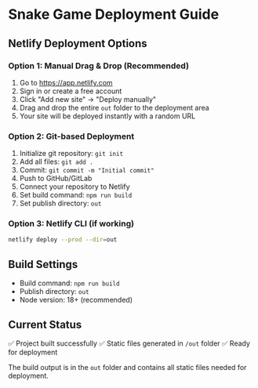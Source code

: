 # Snake Game Deployment Guide

## Netlify Deployment Options

### Option 1: Manual Drag & Drop (Recommended)
1. Go to https://app.netlify.com
2. Sign in or create a free account
3. Click "Add new site" → "Deploy manually"
4. Drag and drop the entire `out` folder to the deployment area
5. Your site will be deployed instantly with a random URL

### Option 2: Git-based Deployment
1. Initialize git repository: `git init`
2. Add all files: `git add .`
3. Commit: `git commit -m "Initial commit"`
4. Push to GitHub/GitLab
5. Connect your repository to Netlify
6. Set build command: `npm run build`
7. Set publish directory: `out`

### Option 3: Netlify CLI (if working)
```bash
netlify deploy --prod --dir=out
```

## Build Settings
- Build command: `npm run build`
- Publish directory: `out`
- Node version: 18+ (recommended)

## Current Status
✅ Project built successfully
✅ Static files generated in `/out` folder
✅ Ready for deployment

The build output is in the `out` folder and contains all static files needed for deployment.
